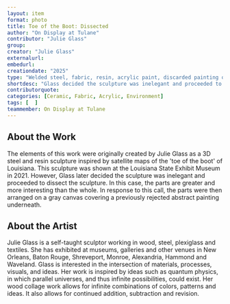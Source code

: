 ```yaml
---
layout: item
format: photo
title: Toe of the Boot: Dissected
author: "On Display at Tulane"
contributor: "Julie Glass"
group: 
creator: "Julie Glass"
externalurl: 
embedurl: 
creationdate: "2025"
type: "Welded steel, fabric, resin, acrylic paint, discarded painting on canvas (assembled sculpture)"
shortdesc: "Glass decided the sculpture was inelegant and proceeded to dissect the sculpture."
contributorquote: 
categories: [Ceramic, Fabric, Acrylic, Environment]
tags: [  ]
teammember: On Display at Tulane
---
```


## About the Work

The elements of this work were originally created by Julie Glass as a 3D steel and resin sculpture inspired by satellite maps of the 'toe of the boot' of Louisiana. This sculpture was shown at the Louisiana State Exhibit Museum in 2021. However, Glass later decided the sculpture was inelegant and proceeded to dissect the sculpture. In this case, the parts are greater and more interesting than the whole. In response to this call, the parts were then arranged on a gray canvas covering a previously rejected abstract painting underneath.

## About the Artist

Julie Glass is a self-taught sculptor working in wood, steel, plexiglass and textiles. She has exhibited at museums, galleries and other venues in New Orleans, Baton Rouge, Shreveport, Monroe, Alexandria, Hammond and Waveland. Glass is interested in the intersection of materials, processes, visuals, and ideas. Her work is inspired by ideas such as quantum physics, in which parallel universes, and thus infinite possibilities, could exist.  Her wood collage work allows for infinite combinations of colors, patterns and ideas. It also allows for continued addition, subtraction and revision. 
